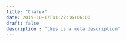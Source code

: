 ```yaml
---
title: "Статьи"
date: 2019-10-17T11:22:16+06:00
draft: false
description : "this is a meta description"
---
```


